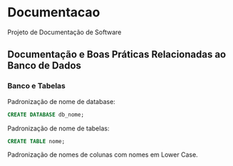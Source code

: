 # Documentacao
Projeto de Documentação de Software

## Documentação e Boas Práticas Relacionadas ao Banco de Dados

### Banco e Tabelas
Padronização de nome de database:
```sql
CREATE DATABASE db_nome;
```
Padronização de nome de tabelas:
```sql 
CREATE TABLE nome;
```
Padronização de nomes de colunas com nomes em Lower Case.
